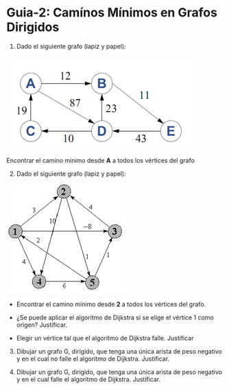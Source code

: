# Guia-2: Camínos Mínimos en Grafos Dirigidos

1. Dado el siguiente grafo (lapiz y papel):

![Grafo 1][def]

 Encontrar el camino mínimo desde **A** a todos los vértices del grafo

2.  Dado el siguiente grafo (lapiz y papel):

![Grafo 2][def2]

- Encontrar el camino mínimo desde **2** a todos los vértices del grafo. 

- ¿Se puede aplicar el algoritmo de Dijkstra si se elige el vértice 1 como origen? Justificar.

- Elegir un vértice tal que el algoritmo de Dijkstra falle. Justificar

3. Dibujar un grafo G, dirigido, que tenga una única arista de peso negativo y en el cual no falle el algoritmo de Dijkstra. Justificar.

4. Dibujar un grafo G, dirigido, que tenga una única arista de peso negativo y en el cual falle el algoritmo de Dijkstra. Justificar.

[def]: imagenes/grafo2.png
[def2]: imagenes/grafo1.png